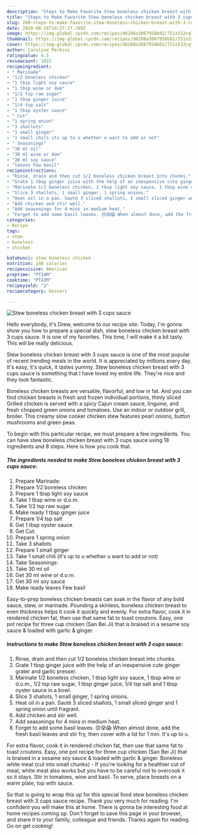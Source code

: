 ```yaml
---
description: "Steps to Make Favorite Stew boneless chicken breast with 3 cups sauce"
title: "Steps to Make Favorite Stew boneless chicken breast with 3 cups sauce"
slug: 289-steps-to-make-favorite-stew-boneless-chicken-breast-with-3-cups-sauce
date: 2020-08-26T14:27:27.709Z
image: https://img-global.cpcdn.com/recipes/d6208a3067950b02/751x532cq70/stew-boneless-chicken-breast-with-3-cups-sauce-recipe-main-photo.jpg
thumbnail: https://img-global.cpcdn.com/recipes/d6208a3067950b02/751x532cq70/stew-boneless-chicken-breast-with-3-cups-sauce-recipe-main-photo.jpg
cover: https://img-global.cpcdn.com/recipes/d6208a3067950b02/751x532cq70/stew-boneless-chicken-breast-with-3-cups-sauce-recipe-main-photo.jpg
author: Caroline Perkins
ratingvalue: 4.5
reviewcount: 1823
recipeingredient:
- " Marinade"
- "1/2 boneless chicken"
- "1 tbsp light soy sauce"
- "1 tbsp wine or dom"
- "1/2 tsp raw sugar"
- "1 tbsp ginger juice"
- "1/4 tsp salt"
- "1 tbsp oyster sauce"
- " Cut"
- "1 spring onion"
- "3 shallots"
- "1 small ginger"
- "1 small chili its up to u whether u want to add or not"
- " Seasonings"
- "30 ml oil"
- "30 ml wine or dom"
- "30 ml soy sauce"
- "leaves Few basil"
recipeinstructions:
- "Rinse, drain and then cut 1/2 boneless chicken breast into chunks."
- "Grate 1 tbsp ginger juice with the help of an inexpensive cute ginger grater and garlic presser."
- "Marinate 1/2 boneless chicken, 1 tbsp light soy sauce, 1 tbsp wine or d.o.m., 1/2 tsp raw sugar, 1 tbsp ginger juice, 1/4 tsp salt and 1 tbsp oyster sauce in a bowl."
- "Slice 3 shallots, 1 small ginger, 1 spring onions."
- "Heat oil in a pan. Sauté 3 sliced shallots, 1 small sliced ginger and 1 spring onion until fragrant."
- "Add chicken and stir well."
- "Add seasonings for 4 mins in medium heat."
- "Forget to add some basil leaves. 😞😰😱 When almost done, add the fresh basil leaves and stir fry, then cover with a lid for 1 min. It&#39;s up to u."
categories:
- Recipe
tags:
- stew
- boneless
- chicken

katakunci: stew boneless chicken 
nutrition: 148 calories
recipecuisine: American
preptime: "PT24M"
cooktime: "PT43M"
recipeyield: "2"
recipecategory: Dessert

---
```



![Stew boneless chicken breast with 3 cups sauce](https://img-global.cpcdn.com/recipes/d6208a3067950b02/751x532cq70/stew-boneless-chicken-breast-with-3-cups-sauce-recipe-main-photo.jpg)

Hello everybody, it's Drew, welcome to our recipe site. Today, I'm gonna show you how to prepare a special dish, stew boneless chicken breast with 3 cups sauce. It is one of my favorites. This time, I will make it a bit tasty. This will be really delicious.

Stew boneless chicken breast with 3 cups sauce is one of the most popular of recent trending meals in the world. It is appreciated by millions every day. It's easy, it's quick, it tastes yummy. Stew boneless chicken breast with 3 cups sauce is something that I have loved my entire life. They're nice and they look fantastic.

Boneless chicken breasts are versatile, flavorful, and low in fat. And you can find chicken breasts in fresh and frozen individual portions, thinly sliced Grilled chicken is served with a spicy Cajun cream sauce, linguine, and fresh chopped green onions and tomatoes. Use an indoor or outdoor grill, broiler. This creamy slow cooker chicken stew features pearl onions, button mushrooms and green peas.


To begin with this particular recipe, we must prepare a few ingredients. You can have stew boneless chicken breast with 3 cups sauce using 18 ingredients and 8 steps. Here is how you cook that.

<!--inarticleads1-->

##### The ingredients needed to make Stew boneless chicken breast with 3 cups sauce:

1. Prepare  Marinade:
1. Prepare 1/2 boneless chicken
1. Prepare 1 tbsp light soy sauce
1. Take 1 tbsp wine or d.o.m.
1. Take 1/2 tsp raw sugar
1. Make ready 1 tbsp ginger juice
1. Prepare 1/4 tsp salt
1. Get 1 tbsp oyster sauce.
1. Get  Cut:
1. Prepare 1 spring onion
1. Take 3 shallots
1. Prepare 1 small ginger
1. Take 1 small chili (it&#39;s up to u whether u want to add or not)
1. Take  Seasonings:
1. Take 30 ml oil
1. Get 30 ml wine or d.o.m.
1. Get 30 ml soy sauce
1. Make ready leaves Few basil


Easy-to-prep boneless chicken breasts can soak in the flavor of any bold sauce, stew, or marinade. Pounding a skinless, boneless chicken breast to even thickness helps it cook it quickly and evenly. For extra flavor, cook it in rendered chicken fat, then use that same fat to toast croutons. Easy, one pot recipe for three cup chicken (San Bei Ji) that is braised in a sesame soy sauce &amp; loaded with garlic &amp; ginger. 

<!--inarticleads2-->

##### Instructions to make Stew boneless chicken breast with 3 cups sauce:

1. Rinse, drain and then cut 1/2 boneless chicken breast into chunks.
1. Grate 1 tbsp ginger juice with the help of an inexpensive cute ginger grater and garlic presser.
1. Marinate 1/2 boneless chicken, 1 tbsp light soy sauce, 1 tbsp wine or d.o.m., 1/2 tsp raw sugar, 1 tbsp ginger juice, 1/4 tsp salt and 1 tbsp oyster sauce in a bowl.
1. Slice 3 shallots, 1 small ginger, 1 spring onions.
1. Heat oil in a pan. Sauté 3 sliced shallots, 1 small sliced ginger and 1 spring onion until fragrant.
1. Add chicken and stir well.
1. Add seasonings for 4 mins in medium heat.
1. Forget to add some basil leaves. 😞😰😱 When almost done, add the fresh basil leaves and stir fry, then cover with a lid for 1 min. It&#39;s up to u.


For extra flavor, cook it in rendered chicken fat, then use that same fat to toast croutons. Easy, one pot recipe for three cup chicken (San Bei Ji) that is braised in a sesame soy sauce &amp; loaded with garlic &amp; ginger. Boneless white meat (cut into small chunks) - If you&#39;re looking for a healthier cut of meat, white meat also works but you have to be careful not to overcook it so it stays. Stir in tomatoes, wine and basil. To serve, place breasts on a warm plate, top with sauce. 

So that is going to wrap this up for this special food stew boneless chicken breast with 3 cups sauce recipe. Thank you very much for reading. I'm confident you will make this at home. There is gonna be interesting food at home recipes coming up. Don't forget to save this page in your browser, and share it to your family, colleague and friends. Thanks again for reading. Go on get cooking!
